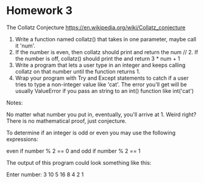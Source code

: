 # Homework 3

The Collatz Conjecture
https://en.wikipedia.org/wiki/Collatz_conjecture

1. Write a function named collatz() that takes in one parameter, maybe call it 'num'.
2. If the number is even, then collatz should print and return the num // 2. If the number is off, collatz() should print the and return 3 * num + 1
3. Write a program that lets a user type in an integer and keeps calling collatz on that number until the function returns 1. 
4. Wrap your program with Try and Except statements to catch if a user tries to type a non-integer value like 'cat'. The error you'll get will be usually ValueError if you pass an string to an int() function like int('cat')

Notes:

No matter what number you put in, eventually, you'll arrive at 1. Weird right? There is no mathematical proof, just conjecture.

To determine if an integer is odd or even you may use the following expressions:

even if number % 2 == 0
and odd if number % 2 == 1


The output of this program could look something like this:

Enter number:
3
10
5
16
8
4
2
1
